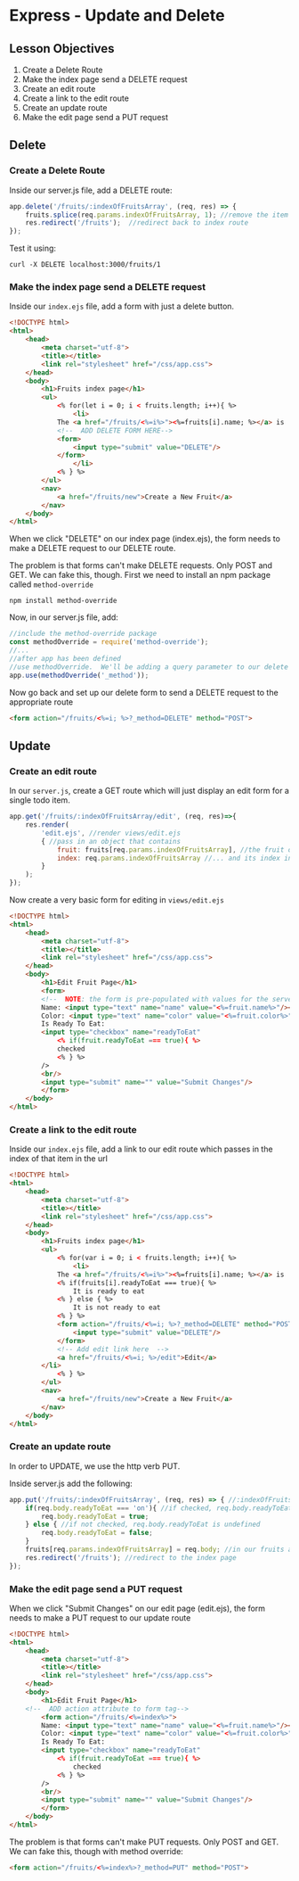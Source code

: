 # Express - Update and Delete

## Lesson Objectives

1. Create a Delete Route
1. Make the index page send a DELETE request
1. Create an edit route
1. Create a link to the edit route
1. Create an update route
1. Make the edit page send a PUT request

## Delete

### Create a Delete Route

Inside our server.js file, add a DELETE route:

```javascript
app.delete('/fruits/:indexOfFruitsArray', (req, res) => {
	fruits.splice(req.params.indexOfFruitsArray, 1); //remove the item from the array
	res.redirect('/fruits');  //redirect back to index route
});
```

Test it using:

```
curl -X DELETE localhost:3000/fruits/1
```

### Make the index page send a DELETE request

Inside our `index.ejs` file, add a form with just a delete button.

```html
<!DOCTYPE html>
<html>
    <head>
        <meta charset="utf-8">
        <title></title>
        <link rel="stylesheet" href="/css/app.css">
    </head>
    <body>
        <h1>Fruits index page</h1>
        <ul>
            <% for(let i = 0; i < fruits.length; i++){ %>
                <li>
			The <a href="/fruits/<%=i%>"><%=fruits[i].name; %></a> is  <%=fruits[i].color; %>.
			<!--  ADD DELETE FORM HERE-->
			<form>
				<input type="submit" value="DELETE"/>
			</form>
                </li>
            <% } %>
        </ul>
        <nav>
            <a href="/fruits/new">Create a New Fruit</a>
        </nav>
    </body>
</html>
```

When we click "DELETE" on our index page (index.ejs), the form needs to make a DELETE request to our DELETE route.

The problem is that forms can't make DELETE requests.  Only POST and GET.  We can fake this, though.  First we need to install an npm package called `method-override`

```
npm install method-override
```

Now, in our server.js file, add:

```javascript
//include the method-override package
const methodOverride = require('method-override');
//...
//after app has been defined
//use methodOverride.  We'll be adding a query parameter to our delete form named _method
app.use(methodOverride('_method'));
```

Now go back and set up our delete form to send a DELETE request to the appropriate route

```html
<form action="/fruits/<%=i; %>?_method=DELETE" method="POST">
```

## Update

### Create an edit route

In our `server.js`, create a GET route which will just display an edit form for a single todo item.

```javascript
app.get('/fruits/:indexOfFruitsArray/edit', (req, res)=>{
	res.render(
		'edit.ejs', //render views/edit.ejs
		{ //pass in an object that contains
			fruit: fruits[req.params.indexOfFruitsArray], //the fruit object
			index: req.params.indexOfFruitsArray //... and its index in the array
		}
	);
});
```

Now create a very basic form for editing in `views/edit.ejs`

```html
<!DOCTYPE html>
<html>
    <head>
        <meta charset="utf-8">
        <title></title>
        <link rel="stylesheet" href="/css/app.css">
    </head>
    <body>
        <h1>Edit Fruit Page</h1>
        <form>
		<!--  NOTE: the form is pre-populated with values for the server-->
		Name: <input type="text" name="name" value="<%=fruit.name%>"/><br/>
		Color: <input type="text" name="color" value="<%=fruit.color%>"/><br/>
		Is Ready To Eat:
		<input type="checkbox" name="readyToEat"
		    <% if(fruit.readyToEat === true){ %>
			checked
		    <% } %>
		/>
		<br/>
		<input type="submit" name="" value="Submit Changes"/>
        </form>
    </body>
</html>
```

### Create a link to the edit route

Inside our `index.ejs` file, add a link to our edit route which passes in the index of that item in the url

```html
<!DOCTYPE html>
<html>
    <head>
        <meta charset="utf-8">
        <title></title>
        <link rel="stylesheet" href="/css/app.css">
    </head>
    <body>
        <h1>Fruits index page</h1>
        <ul>
            <% for(var i = 0; i < fruits.length; i++){ %>
                <li>
			The <a href="/fruits/<%=i%>"><%=fruits[i].name; %></a> is  <%=fruits[i].color; %>.
			<% if(fruits[i].readyToEat === true){ %>
				It is ready to eat
			<% } else { %>
				It is not ready to eat
			<% } %>
			<form action="/fruits/<%=i; %>?_method=DELETE" method="POST">
				<input type="submit" value="DELETE"/>
			</form>
			<!-- Add edit link here  -->
			<a href="/fruits/<%=i; %>/edit">Edit</a>
		</li>
            <% } %>
        </ul>
        <nav>
            <a href="/fruits/new">Create a New Fruit</a>
        </nav>
    </body>
</html>
```

### Create an update route

In order to UPDATE, we use the http verb PUT.

Inside server.js add the following:

```javascript
app.put('/fruits/:indexOfFruitsArray', (req, res) => { //:indexOfFruitsArray is the index of our fruits array that we want to change
	if(req.body.readyToEat === 'on'){ //if checked, req.body.readyToEat is set to 'on'
		req.body.readyToEat = true;
	} else { //if not checked, req.body.readyToEat is undefined
		req.body.readyToEat = false;
	}
	fruits[req.params.indexOfFruitsArray] = req.body; //in our fruits array, find the index that is specified in the url (:indexOfFruitsArray).  Set that element to the value of req.body (the input data)
	res.redirect('/fruits'); //redirect to the index page
});
```

### Make the edit page send a PUT request

When we click "Submit Changes" on our edit page (edit.ejs), the form needs to make a PUT request to our update route

```html
<!DOCTYPE html>
<html>
    <head>
        <meta charset="utf-8">
        <title></title>
        <link rel="stylesheet" href="/css/app.css">
    </head>
    <body>
        <h1>Edit Fruit Page</h1>
	<!--  ADD action attribute to form tag-->
        <form action="/fruits/<%=index%>">
		Name: <input type="text" name="name" value="<%=fruit.name%>"/><br/>
		Color: <input type="text" name="color" value="<%=fruit.color%>"/><br/>
		Is Ready To Eat:
		<input type="checkbox" name="readyToEat"
			<% if(fruit.readyToEat === true){ %>
				checked
			<% } %>
		/>
		<br/>
		<input type="submit" name="" value="Submit Changes"/>
        </form>
    </body>
</html>
```

The problem is that forms can't make PUT requests.  Only POST and GET.  We can fake this, though with method override:

```html
<form action="/fruits/<%=index%>?_method=PUT" method="POST">
```